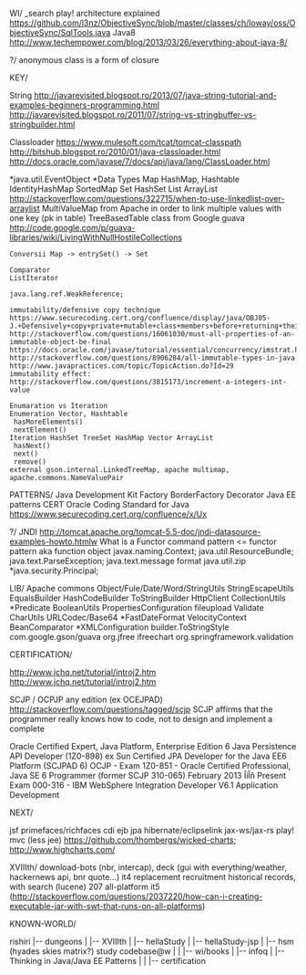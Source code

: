 
WI/
 _search play! architecture explained
 https://github.com/l3nz/ObjectiveSync/blob/master/classes/ch/loway/oss/ObjectiveSync/SqlTools.java
 Java8 http://www.techempower.com/blog/2013/03/26/everything-about-java-8/
 
?/
 anonymous class is a form of closure

KEY/


 String 
   http://javarevisited.blogspot.ro/2013/07/java-string-tutorial-and-examples-beginners-programming.html 
   http://javarevisited.blogspot.ro/2011/07/string-vs-stringbuffer-vs-stringbuilder.html

 Classloader
   https://www.mulesoft.com/tcat/tomcat-classpath
   http://bitshub.blogspot.ro/2010/01/java-classloader.html
   http://docs.oracle.com/javase/7/docs/api/java/lang/ClassLoader.html

 *java.util.EventObject
 *Data Types
    Map  HashMap, Hashtable IdentityHashMap SortedMap
    Set  HashSet
    List ArrayList
    http://stackoverflow.com/questions/322715/when-to-use-linkedlist-over-arraylist
    MultiValueMap from Apache in order to link multiple values with one key (pk in table)
    TreeBasedTable class from Google guava 
    http://code.google.com/p/guava-libraries/wiki/LivingWithNullHostileCollections

 
    Conversii Map -> entrySet() -> Set

    Comparator
    ListIterator

    java.lang.ref.WeakReference;
    
    immutability/defensive copy technique 
    https://www.securecoding.cert.org/confluence/display/java/OBJ05-J.+Defensively+copy+private+mutable+class+members+before+returning+their+references 
    http://stackoverflow.com/questions/16061030/must-all-properties-of-an-immutable-object-be-final
    https://docs.oracle.com/javase/tutorial/essential/concurrency/imstrat.html
    http://stackoverflow.com/questions/8906284/all-immutable-types-in-java
    http://www.javapractices.com/topic/TopicAction.do?Id=29
    immutability effect: http://stackoverflow.com/questions/3815173/increment-a-integers-int-value

    Enumaration vs Iteration 
    Enumeration Vector, Hashtable
     hasMoreElements()
     nextElement()
    Iteration HashSet TreeSet HashMap Vector ArrayList
     hasNext()
     next()
     remove()
    external gson.internal.LinkedTreeMap, apache multimap, apache.commons.NameValuePair


PATTERNS/
 Java Development Kit Factory BorderFactory Decorator 
 Java EE patterns
 CERT Oracle Coding Standard for Java  https://www.securecoding.cert.org/confluence/x/Ux

?/
  JNDI http://tomcat.apache.org/tomcat-5.5-doc/jndi-datasource-examples-howto.htmlw
  What is a Functor
   command pattern <= functor pattern aka function object
  javax.naming.Context;
  java.util.ResourceBundle;
  java.text.ParseException;
  java.text.message format
  java.util.zip
 *java.security.Principal;


LIB/
 Apache commons 
    Object/Fule/Date/Word/StringUtils StringEscapeUtils EqualsBuilder HashCodeBuilder ToStringBuilder HttpClient CollectionUtils *Predicate BooleanUtils PropertiesConfiguration fileupload Validate CharUtils URLCodec/Base64 *FastDateFormat VelocityContext BeanComparator *XMLConfiguration builder.ToStringStyle
  com.google.gson/guava
  org.jfree ifreechart
  org.springframework.validation

CERTIFICATION/

 http://www.jchq.net/tutorial/introj2.htm
 http://www.jchq.net/tutorial/introj2.htm

 SCJP / OCPJP any edition (ex OCEJPAD) http://stackoverflow.com/questions/tagged/scjp
 SCJP affirms that the programmer really knows how to code, not to design and implement a complete 
  
 Oracle Certified Expert, Java Platform, Enterprise Edition 6 Java Persistence API Developer (1Z0-898) ex Sun Certified JPA Developer for the Java EE6 Platform (SCJPAD 6)
 OCJP - Exam 1Z0-851 - Oracle Certified Professional, Java SE 6 Programmer (former SCJP 310-065)
 February 2013 ÎíÎñ Present
 Exam 000-316 - IBM WebSphere Integration Developer V6.1 Application Development
 


NEXT/
 
  jsf primefaces/richfaces
  cdi
  ejb
  jpa hibernate/eclipselink
  jax-ws/jax-rs
  play! mvc (less jee)
  https://github.com/thombergs/wicked-charts; http://www.highcharts.com/


XVIIIth/
  download-bots (nbr, intercap), deck (gui with everything/weather, hackernews api, bnr quote...)
  it4 replacement
  recruitment historical records, with search (lucene)
  207
  all-platform it5 (http://stackoverflow.com/questions/2037220/how-can-i-creating-executable-jar-with-swt-that-runs-on-all-platforms)


KNOWN-WORLD/

  rishiri
     |-- dungeons
     |      |-- XVIIIth 
     |      |-- hellaStudy
     |	    |-- hellaStudy-jsp
     |	    |-- hsm (hyades skies matrix?) study codebase@w
     |
     |
     |-- wi/books
     |     |-- infoq
     |     |-- Thinking in Java/Java EE Patterns
     |
     |
     |-- certification
          
          





